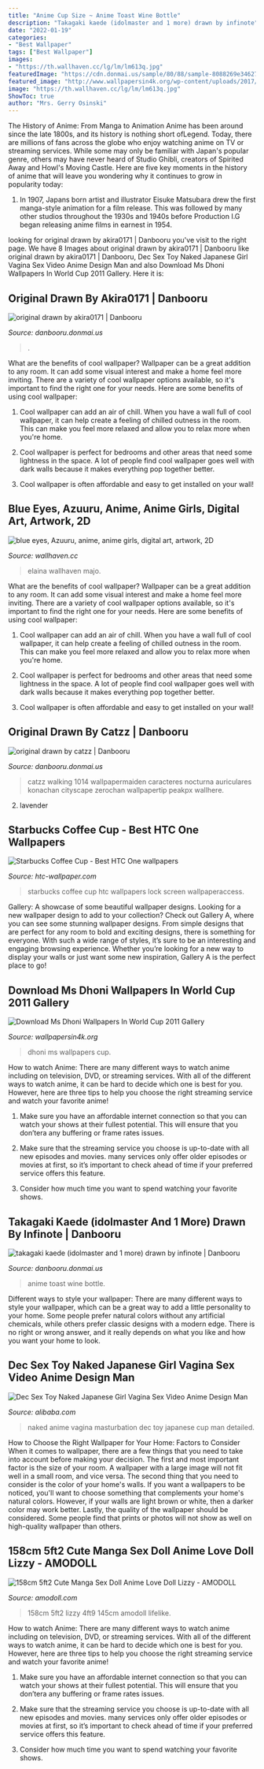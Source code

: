 ```yaml
---
title: "Anime Cup Size ~ Anime Toast Wine Bottle"
description: "Takagaki kaede (idolmaster and 1 more) drawn by infinote"
date: "2022-01-19"
categories:
- "Best Wallpaper"
tags: ["Best Wallpaper"]
images:
- "https://th.wallhaven.cc/lg/lm/lm613q.jpg"
featuredImage: "https://cdn.donmai.us/sample/80/88/sample-8088269e3462727d03539c2fdf5a04c0.jpg"
featured_image: "http://www.wallpapersin4k.org/wp-content/uploads/2017/04/Ms-Dhoni-Wallpapers-In-World-Cup-2011-2.jpg"
image: "https://th.wallhaven.cc/lg/lm/lm613q.jpg"
ShowToc: true
author: "Mrs. Gerry Osinski"
---
```



The History of Anime: From Manga to Animation
Anime has been around since the late 1800s, and its history is nothing short ofLegend. Today, there are millions of fans across the globe who enjoy watching anime on TV or streaming services. While some may only be familiar with Japan's popular genre, others may have never heard of Studio Ghibli, creators of Spirited Away and Howl's Moving Castle. Here are five key moments in the history of anime that will leave you wondering why it continues to grow in popularity today:
1) In 1907, Japans born artist and illustrator Eisuke Matsubara drew the first manga-style animation for a film release. This was followed by many other studios throughout the 1930s and 1940s before Production I.G began releasing anime films in earnest in 1954.

	

		
looking for original drawn by akira0171 | Danbooru you've visit to the right page. We have 8 Images about original drawn by akira0171 | Danbooru like original drawn by akira0171 | Danbooru, Dec Sex Toy Naked Japanese Girl Vagina Sex Video Anime Design Man and also Download Ms Dhoni Wallpapers In World Cup 2011 Gallery. Here it is:
		
    
## Original Drawn By Akira0171 | Danbooru

<img loading=lazy src="https://cdn.donmai.us/original/b2/40/__original_drawn_by_akira0171__b2402bfd9fca11d47271a0ddd219336f.jpg?download=1" onerror="this.onerror=null;this.src='https://tse1.mm.bing.net/th?id=OIP.skAr_Z_KEdRycaDd0hkzbwHaKw&amp;pid=15.1';" alt="original drawn by akira0171 | Danbooru">

_Source: danbooru.donmai.us_

>. 

	

What are the benefits of cool wallpaper?
Wallpaper can be a great addition to any room. It can add some visual interest and make a home feel more inviting. There are a variety of cool wallpaper options available, so it's important to find the right one for your needs. Here are some benefits of using cool wallpaper: 
1. Cool wallpaper can add an air of chill. When you have a wall full of cool wallpaper, it can help create a feeling of chilled outness in the room. This can make you feel more relaxed and allow you to relax more when you're home. 

2. Cool wallpaper is perfect for bedrooms and other areas that need some lightness in the space. A lot of people find cool wallpaper goes well with dark walls because it makes everything pop together better. 

3. Cool wallpaper is often affordable and easy to get installed on your wall!

    
## Blue Eyes, Azuuru, Anime, Anime Girls, Digital Art, Artwork, 2D

<img loading=lazy src="https://th.wallhaven.cc/lg/lm/lm613q.jpg" onerror="this.onerror=null;this.src='https://tse3.mm.bing.net/th?id=OIP.zgkPg7z0VOT27W19zwafiwAAAA&amp;pid=15.1';" alt="blue eyes, Azuuru, anime, anime girls, digital art, artwork, 2D">

_Source: wallhaven.cc_

>elaina wallhaven majo. 

	

What are the benefits of cool wallpaper?
Wallpaper can be a great addition to any room. It can add some visual interest and make a home feel more inviting. There are a variety of cool wallpaper options available, so it's important to find the right one for your needs. Here are some benefits of using cool wallpaper: 
1. Cool wallpaper can add an air of chill. When you have a wall full of cool wallpaper, it can help create a feeling of chilled outness in the room. This can make you feel more relaxed and allow you to relax more when you're home. 

2. Cool wallpaper is perfect for bedrooms and other areas that need some lightness in the space. A lot of people find cool wallpaper goes well with dark walls because it makes everything pop together better. 

3. Cool wallpaper is often affordable and easy to get installed on your wall!

    
## Original Drawn By Catzz | Danbooru

<img loading=lazy src="https://cdn.donmai.us/sample/87/d4/sample-87d41e6d10a03958c4941ee3230cd3ff.jpg" onerror="this.onerror=null;this.src='https://tse1.mm.bing.net/th?id=OIP.eOnj5dIvxQMr_WVNBagOKQHaDw&amp;pid=15.1';" alt="original drawn by catzz | Danbooru">

_Source: danbooru.donmai.us_

>catzz walking 1014 wallpapermaiden caracteres nocturna auriculares konachan cityscape zerochan wallpapertip peakpx wallhere. 

	

2. lavender 

    
## Starbucks Coffee Cup - Best HTC One Wallpapers

<img loading=lazy src="https://htc-wallpaper.com/wp-content/uploads/2015/05/Starbucks-Coffee-Cup.jpg" onerror="this.onerror=null;this.src='https://tse2.mm.bing.net/th?id=OIP.yJnVtdeo3NcmDkr1Z8UviAHaNK&amp;pid=15.1';" alt="Starbucks Coffee Cup - Best HTC One wallpapers">

_Source: htc-wallpaper.com_

>starbucks coffee cup htc wallpapers lock screen wallpaperaccess. 

	

Gallery: A showcase of some beautiful wallpaper designs.
Looking for a new wallpaper design to add to your collection? Check out Gallery A, where you can see some stunning wallpaper designs. From simple designs that are perfect for any room to bold and exciting designs, there is something for everyone. With such a wide range of styles, it’s sure to be an interesting and engaging browsing experience. Whether you’re looking for a new way to display your walls or just want some new inspiration, Gallery A is the perfect place to go!





	
	
    
## Download Ms Dhoni Wallpapers In World Cup 2011 Gallery

<img loading=lazy src="http://www.wallpapersin4k.org/wp-content/uploads/2017/04/Ms-Dhoni-Wallpapers-In-World-Cup-2011-2.jpg" onerror="this.onerror=null;this.src='https://tse2.mm.bing.net/th?id=OIP.7Q_fxIYeTMuHkdyHRfd7cQHaEK&amp;pid=15.1';" alt="Download Ms Dhoni Wallpapers In World Cup 2011 Gallery">

_Source: wallpapersin4k.org_

>dhoni ms wallpapers cup. 

	

How to watch Anime: There are many different ways to watch anime including on television, DVD, or streaming services.
With all of the different ways to watch anime, it can be hard to decide which one is best for you. However, here are three tips to help you choose the right streaming service and watch your favorite anime!
1. Make sure you have an affordable internet connection so that you can watch your shows at their fullest potential. This will ensure that you don’tera any buffering or frame rates issues.

2. Make sure that the streaming service you choose is up-to-date with all new episodes and movies. many services only offer older episodes or movies at first, so it’s important to check ahead of time if your preferred service offers this feature.

3. Consider how much time you want to spend watching your favorite shows.

    
## Takagaki Kaede (idolmaster And 1 More) Drawn By Infinote | Danbooru

<img loading=lazy src="https://cdn.donmai.us/sample/80/88/sample-8088269e3462727d03539c2fdf5a04c0.jpg" onerror="this.onerror=null;this.src='https://tse2.mm.bing.net/th?id=OIP.WFxHfeoeTnfv77w1eoR6CwHaI5&amp;pid=15.1';" alt="takagaki kaede (idolmaster and 1 more) drawn by infinote | Danbooru">

_Source: danbooru.donmai.us_

>anime toast wine bottle. 

	

Different ways to style your wallpaper:
There are many different ways to style your wallpaper, which can be a great way to add a little personality to your home. Some people prefer natural colors without any artificial chemicals, while others prefer classic designs with a modern edge. There is no right or wrong answer, and it really depends on what you like and how you want your home to look.

    
## Dec Sex Toy Naked Japanese Girl Vagina Sex Video Anime Design Man

<img loading=lazy src="https://sc01.alicdn.com/kf/HTB1RIqbfYYI8KJjy0Faq6zAiVXa4/227193481/HTB1RIqbfYYI8KJjy0Faq6zAiVXa4.jpg" onerror="this.onerror=null;this.src='https://tse2.mm.bing.net/th?id=OIP.iHmokcW7VNtDM1LX-tMr-gHaI5&amp;pid=15.1';" alt="Dec Sex Toy Naked Japanese Girl Vagina Sex Video Anime Design Man">

_Source: alibaba.com_

>naked anime vagina masturbation dec toy japanese cup man detailed. 

	

How to Choose the Right Wallpaper for Your Home: Factors to Consider
When it comes to wallpaper, there are a few things that you need to take into account before making your decision. The first and most important factor is the size of your room. A wallpaper with a large image will not fit well in a small room, and vice versa. 
The second thing that you need to consider is the color of your home's walls. If you want a wallpapers to be noticed, you'll want to choose something that complements your home's natural colors. However, if your walls are light brown or white, then a darker color may work better. 
Lastly, the quality of the wallpaper should be considered. Some people find that prints or photos will not show as well on high-quality wallpaper than others.

    
## 158cm 5ft2 Cute Manga Sex Doll Anime Love Doll Lizzy - AMODOLL

<img loading=lazy src="https://www.amodoll.com/539-thickbox_default/158cm-5ft2-cute-manga-sex-doll-anime-love-doll-lizzy.jpg" onerror="this.onerror=null;this.src='https://tse1.mm.bing.net/th?id=OIP.vS0Rvf97YInpZbBDaFtE5wHaLH&amp;pid=15.1';" alt="158cm 5ft2 Cute Manga Sex Doll Anime Love Doll Lizzy - AMODOLL">

_Source: amodoll.com_

>158cm 5ft2 lizzy 4ft9 145cm amodoll lifelike. 

	

How to watch Anime: There are many different ways to watch anime including on television, DVD, or streaming services.
With all of the different ways to watch anime, it can be hard to decide which one is best for you. However, here are three tips to help you choose the right streaming service and watch your favorite anime!
1. Make sure you have an affordable internet connection so that you can watch your shows at their fullest potential. This will ensure that you don’tera any buffering or frame rates issues.

2. Make sure that the streaming service you choose is up-to-date with all new episodes and movies. many services only offer older episodes or movies at first, so it’s important to check ahead of time if your preferred service offers this feature.

3. Consider how much time you want to spend watching your favorite shows.

